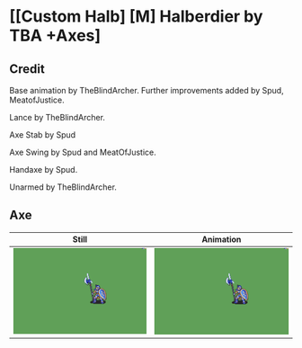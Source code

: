 # [\[Custom Halb\] \[M\] Halberdier by TBA +Axes]

## Credit

Base animation by TheBlindArcher. Further improvements added by Spud, MeatofJustice.

Lance by TheBlindArcher.

Axe Stab by Spud

Axe Swing by Spud and MeatOfJustice.

Handaxe by Spud.

Unarmed by TheBlindArcher.

## Axe

| Still | Animation |
| :---: | :-------: |
| ![Axe still](./Axe_000.png) | ![Axe animation](./Axe.gif) |
